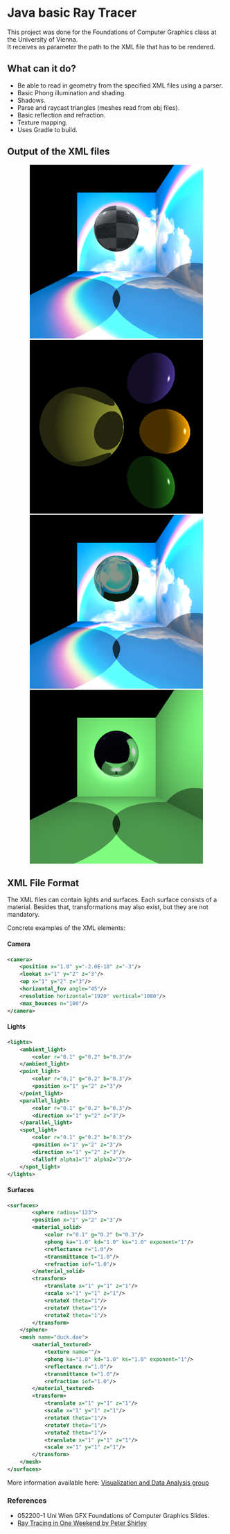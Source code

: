 
# Java basic Ray Tracer
This project was done for the Foundations of Computer Graphics class at the University of Vienna. <br>
It receives as parameter the path to the XML file that has to be rendered.

## What can it do?

* Be able to read in geometry from the specified XML files using a parser.
* Basic Phong illumination and shading.
* Shadows.
* Parse and raycast triangles (meshes read from obj files).
* Basic reflection and refraction.
* Texture mapping.
* Uses Gradle to build.
​
## Output of the XML files

<p align="middle">
  <img src="https://github.com/arynor96/raytracer-gfx/blob/main/output-tasks/example6textured.png" width="400" />
  <img src="https://github.com/arynor96/raytracer-gfx/blob/main/output-tasks/example3.png" width="400" /> 
  <img src="https://github.com/arynor96/raytracer-gfx/blob/main/output-tasks/example6.png" width="400" />
  <img src="https://github.com/arynor96/raytracer-gfx/blob/main/output-tasks/example5.png" width="400" />
</p>


## XML File Format

The XML files can contain lights and surfaces. Each surface consists of a material. Besides that, transformations may also exist, but they are not mandatory.


Concrete examples of the XML elements:
#### Camera
```xml
<camera>
    <position x="1.0" y="-2.0E-10" z="-3"/>
    <lookat x="1" y="2" z="3"/>
    <up x="1" y="2" z="3"/>
    <horizontal_fov angle="45"/>
    <resolution horizontal="1920" vertical="1080"/>
    <max_bounces n="100"/>
</camera>
```

#### Lights
```xml
<lights>
    <ambient_light>
        <color r="0.1" g="0.2" b="0.3"/>
    </ambient_light>
    <point_light>
        <color r="0.1" g="0.2" b="0.3"/>
        <position x="1" y="2" z="3"/>
    </point_light>
    <parallel_light>
        <color r="0.1" g="0.2" b="0.3"/>
        <direction x="1" y="2" z="3"/>
    </parallel_light>
    <spot_light>
        <color r="0.1" g="0.2" b="0.3"/>
        <position x="1" y="2" z="3"/>
        <direction x="1" y="2" z="3"/>
        <falloff alpha1="1" alpha2="3"/>
    </spot_light>
</lights>
```


#### Surfaces

```xml
<surfaces>
        <sphere radius="123">
        <position x="1" y="2" z="3"/>
        <material_solid>
            <color r="0.1" g="0.2" b="0.3"/>
            <phong ka="1.0" kd="1.0" ks="1.0" exponent="1"/>
            <reflectance r="1.0"/>
            <transmittance t="1.0"/>
            <refraction iof="1.0"/>
        </material_solid>
        <transform>
            <translate x="1" y="1" z="1"/>
            <scale x="1" y="1" z="1"/>
            <rotateX theta="1"/>
            <rotateY theta="1"/>
            <rotateZ theta="1"/>
        </transform>
    </sphere>
    <mesh name="duck.dae">
        <material_textured>
            <texture name=""/>
            <phong ka="1.0" kd="1.0" ks="1.0" exponent="1"/>
            <reflectance r="1.0"/>
            <transmittance t="1.0"/>
            <refraction iof="1.0"/>
        </material_textured>
        <transform>
            <translate x="1" y="1" z="1"/>
            <scale x="1" y="1" z="1"/>
            <rotateX theta="1"/>
            <rotateY theta="1"/>
            <rotateZ theta="1"/>
            <translate x="1" y="1" z="1"/>
            <scale x="1" y="1" z="1"/>
        </transform>
    </mesh>
</surfaces>
```

More information available here: [Visualization and Data Analysis group][1] 



### References

* 052200-1 Uni Wien GFX Foundations of Computer Graphics Slides.
* [Ray Tracing in One Weekend by Peter Shirley ][2] 




[1]: http://vda.univie.ac.at/Teaching/Graphics/22w/Labs/Lab3/lab2_file_specification.html 
[2]: https://raytracing.github.io/books/RayTracingInOneWeekend.html
